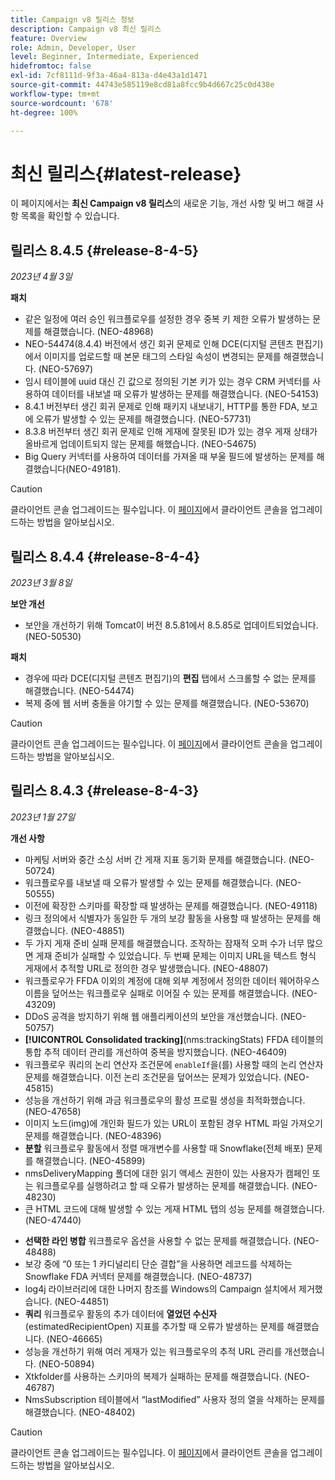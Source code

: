 ```yaml
---
title: Campaign v8 릴리스 정보
description: Campaign v8 최신 릴리스
feature: Overview
role: Admin, Developer, User
level: Beginner, Intermediate, Experienced
hidefromtoc: false
exl-id: 7cf8111d-9f3a-46a4-813a-d4e43a1d1471
source-git-commit: 44743e585119e8cd81a8fcc9b4d667c25c0d438e
workflow-type: tm+mt
source-wordcount: '678'
ht-degree: 100%

---
```


# 최신 릴리스{#latest-release}

이 페이지에서는 **최신 Campaign v8 릴리스**&#x200B;의 새로운 기능, 개선 사항 및 버그 해결 사항 목록을 확인할 수 있습니다.

## 릴리스 8.4.5 {#release-8-4-5}

_2023년 4월 3일_

**패치**

* 같은 일정에 여러 승인 워크플로우를 설정한 경우 중복 키 제한 오류가 발생하는 문제를 해결했습니다. (NEO-48968)
* NEO-54474(8.4.4) 버전에서 생긴 회귀 문제로 인해 DCE(디지털 콘텐츠 편집기)에서 이미지를 업로드할 때 본문 태그의 스타일 속성이 변경되는 문제를 해결했습니다. (NEO-57697)
* 임시 테이블에 uuid 대신 긴 값으로 정의된 기본 키가 있는 경우 CRM 커넥터를 사용하여 데이터를 내보낼 때 오류가 발생하는 문제를 해결했습니다. (NEO-54153)
* 8.4.1 버전부터 생긴 회귀 문제로 인해 패키지 내보내기, HTTP를 통한 FDA, 보고에 오류가 발생할 수 있는 문제를 해결했습니다. (NEO-57731)
* 8.3.8 버전부터 생긴 회귀 문제로 인해 게재에 잘못된 ID가 있는 경우 게재 상태가 올바르게 업데이트되지 않는 문제를 해했습니다. (NEO-54675)
* Big Query 커넥터를 사용하여 데이터를 가져올 때 부울 필드에 발생하는 문제를 해결했습니다(NEO-49181).

>[!CAUTION]
>
> 클라이언트 콘솔 업그레이드는 필수입니다. 이 [페이지](../start/connect.md#upgrade-ac-console)에서 클라이언트 콘솔을 업그레이드하는 방법을 알아보십시오.

## 릴리스 8.4.4 {#release-8-4-4}

_2023년 3월 8일_

**보안 개선**

* 보안을 개선하기 위해 Tomcat이 버전 8.5.81에서 8.5.85로 업데이트되었습니다. (NEO-50530)

**패치**

* 경우에 따라 DCE(디지털 콘텐츠 편집기)의 **편집** 탭에서 스크롤할 수 없는 문제를 해결했습니다. (NEO-54474)
* 복제 중에 웹 서버 충돌을 야기할 수 있는 문제를 해결했습니다. (NEO-53670)


>[!CAUTION]
>
> 클라이언트 콘솔 업그레이드는 필수입니다. 이 [페이지](../start/connect.md#upgrade-ac-console)에서 클라이언트 콘솔을 업그레이드하는 방법을 알아보십시오.


## 릴리스 8.4.3 {#release-8-4-3}


_2023년 1월 27일_

**개선 사항**

* 마케팅 서버와 중간 소싱 서버 간 게재 지표 동기화 문제를 해결했습니다. (NEO-50724) <!--OKKKK-->
* 워크플로우를 내보낼 때 오류가 발생할 수 있는 문제를 해결했습니다. (NEO-50555) <!--OKKKK-->
* 이전에 확장한 스키마를 확장할 때 발생하는 문제를 해결했습니다. (NEO-49118) <!--OKKKK-->
* 링크 정의에서 식별자가 동일한 두 개의 보강 활동을 사용할 때 발생하는 문제를 해결했습니다. (NEO-48851)
* 두 가지 게재 준비 실패 문제를 해결했습니다. 조작하는 잠재적 오퍼 수가 너무 많으면 게재 준비가 실패할 수 있었습니다. 두 번째 문제는 이미지 URL을 텍스트 형식 게재에서 추적할 URL로 정의한 경우 발생했습니다. (NEO-48807) <!--OKKKK-->
* 워크플로우가 FFDA 이외의 계정에 대해 외부 계정에서 정의한 데이터 웨어하우스 이름을 덮어쓰는 워크플로우 실패로 이어질 수 있는 문제를 해결했습니다. (NEO-43209) <!--OKKKK-->
* DDoS 공격을 방지하기 위해 웹 애플리케이션의 보안을 개선했습니다. (NEO-50757) <!--OKKKK-->
* **[!UICONTROL Consolidated tracking]**(nms:trackingStats) FFDA 테이블의 통합 추적 데이터 관리를 개선하여 중복을 방지했습니다. (NEO-46409)
* 워크플로우 쿼리의 논리 연산자 조건문에 `enableIf`을(를) 사용할 때의 논리 연산자 문제를 해결했습니다. 이전 논리 조건문을 덮어쓰는 문제가 있었습니다. (NEO-45815)  <!--OKKKK-->
* 성능을 개선하기 위해 과금 워크플로우의 활성 프로필 생성을 최적화했습니다. (NEO-47658) <!--OKKKK-->
* 이미지 노드(img)에 개인화 필드가 있는 URL이 포함된 경우 HTML 파일 가져오기 문제를 해결했습니다. (NEO-48396)
* **분할** 워크플로우 활동에서 정렬 매개변수를 사용할 때 Snowflake(전체 배포) 문제를 해결했습니다. (NEO-45899) <!--OKKKK-->
* nmsDeliveryMapping 폴더에 대한 읽기 액세스 권한이 있는 사용자가 캠페인 또는 워크플로우를 실행하려고 할 때 오류가 발생하는 문제를 해결했습니다. (NEO-48230)
* 큰 HTML 코드에 대해 발생할 수 있는 게재 HTML 탭의 성능 문제를 해결했습니다. (NEO-47440)
<!-- * Fixed an issue which could lead to a "Character set mismatch" error when using certain functions such as `to_nclob` with an Oracle unicode database where NChar was not enabled. (NEO-49361)
* Fixed an issue which prevented users from inserting a Time datatype in a **Data Update** workflow activity on MSSQL. (NEO-47763)-->
* **선택한 라인 병합** 워크플로우 옵션을 사용할 수 없는 문제를 해결했습니다. (NEO-48488)
* 보강 중에 “0 또는 1 카디널리티 단순 결합”을 사용하면 레코드를 삭제하는 Snowflake FDA 커넥터 문제를 해결했습니다. (NEO-48737)
* log4j 라이브러리에 대한 나머지 참조를 Windows의 Campaign 설치에서 제거했습니다. (NEO-44851)
* **쿼리** 워크플로우 활동의 추가 데이터에 **열었던 수신자** (estimatedRecipientOpen) 지표를 추가할 때 오류가 발생하는 문제를 해결했습니다. (NEO-46665)
* 성능을 개선하기 위해 여러 게재가 있는 워크플로우의 추적 URL 관리를 개선했습니다. (NEO-50894) <!--OKKKK-->
* Xtkfolder를 사용하는 스키마의 복제가 실패하는 문제를 해결했습니다. (NEO-46787) <!--OKKKK-->
* NmsSubscription 테이블에서 “lastModified” 사용자 정의 열을 삭제하는 문제를 해결했습니다. (NEO-48402)


>[!CAUTION]
>
> 클라이언트 콘솔 업그레이드는 필수입니다. 이 [페이지](../start/connect.md#upgrade-ac-console)에서 클라이언트 콘솔을 업그레이드하는 방법을 알아보십시오.
